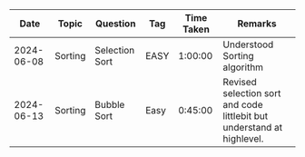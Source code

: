 | Date       | Topic    | Question | Tag  | Time Taken | Remarks |
|------------|----------|----------|------|------------|---------|
| 2024-06-08 | Sorting | Selection Sort | EASY | 1:00:00 | Understood Sorting algorithm |
| 2024-06-13 | Sorting | Bubble Sort | Easy | 0:45:00 | Revised selection sort and code littlebit but understand at highlevel. |

